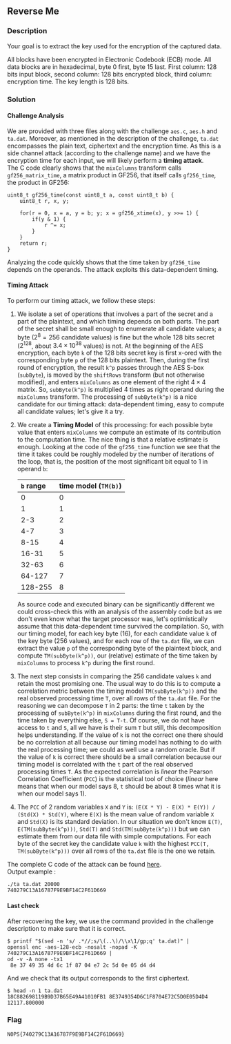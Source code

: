 ## Reverse Me

### Description

Your goal is to extract the key used for the encryption of the captured data.

All blocks have been encrypted in Electronic Codebook (ECB) mode.
All data blocks are in hexadecimal, byte 0 first, byte 15 last. First column: 128 bits input block, second column: 128 bits encrypted block, third column: encryption time.
The key length is 128 bits.

### Solution

#### Challenge Analysis 

We are provided with three files along with the challenge `aes.c`, `aes.h` and `ta.dat`. Moreover, as mentioned in the description of the challenge, `ta.dat` encompasses the plain text, ciphertext and the encryption time. As this is a side channel attack (according to the challenge name) and we have the encryption time for each input, we will likely perform a **timing attack**.  
The C code clearly shows that the `mixColumns` transform calls `gf256_matrix_time`, a matrix product in GF256, that itself calls `gf256_time`, the product in GF256:

```
uint8_t gf256_time(const uint8_t a, const uint8_t b) {
	uint8_t r, x, y;

	for(r = 0, x = a, y = b; y; x = gf256_xtime(x), y >>= 1) {
		if(y & 1) {
			r ^= x;
		}
	}
	return r;
}
```

Analyzing the code quickly shows that the time taken by `gf256_time` depends on the operands.
The attack exploits this data-dependent timing.

#### Timing Attack

To perform our timing attack, we follow these steps:

1. We isolate a set of operations that involves a part of the secret and a part of the plaintext, and which timing depends on both parts.
   The part of the secret shall be small enough to enumerate all candidate values; a byte ($2^8 = 256$ candidate values) is fine but the whole 128 bits secret ($2^{128}$, about $3.4 \times 10^{38}$ values) is not.
   At the beginning of the AES encryption, each byte `k` of the 128 bits secret key is first x-ored with the corresponding byte `p` of the 128 bits plaintext.
   Then, during the first round of encryption, the result `k^p` passes through the AES S-box (`subByte`), is moved by the `shiftRows` transform (but not otherwise modified), and enters `mixColumns` as one element of the right $4 \times 4$ matrix.
   So, `subByte(k^p)` is multiplied 4 times as right operand during the `mixColumns` transform.
   The processing of `subByte(k^p)` is a nice candidate for our timing attack: data-dependent timing, easy to compute all candidate values; let's give it a try.

1. We create a **Timing Model** of this processing: for each possible byte value that enters `mixColumns` we compute an estimate of its contribution to the computation time.
   The nice thing is that a relative estimate is enough.
   Looking at the code of the `gf256_time` function we see that the time it takes could be roughly modeled by the number of iterations of the loop, that is, the position of the most significant bit equal to 1 in operand `b`:

   | `b` range  | time model (`TM(b)`)  |
   | :--------- | :-------------------- |
   | 0          | 0                     |
   | 1          | 1                     |
   | 2-3        | 2                     |
   | 4-7        | 3                     |
   | 8-15       | 4                     |
   | 16-31      | 5                     |
   | 32-63      | 6                     |
   | 64-127     | 7                     |
   | 128-255    | 8                     |

   As source code and executed binary can be significantly different we could cross-check this with an analysis of the assembly code but as we don't even know what the target processor was, let's optimistically assume that this data-dependent time survived the compilation.
   So, with our timing model, for each key byte (16), for each candidate value `k` of the key byte (256 values), and for each row of the `ta.dat` file, we can extract the value `p` of the corresponding byte of the plaintext block, and compute `TM(subByte(k^p))`, our (relative) estimate of the time taken by `mixColumns` to process `k^p` during the first round.

1. The next step consists in comparing the 256 candidate values `k` and retain the most promising one.
   The usual way to do this is to compute a correlation metric between the timing model `TM(subByte(k^p))` and the real observed processing time `T`, over all rows of the `ta.dat` file.
   For the reasoning we can decompose `T` in 2 parts: the time `t` taken by the processing of `subByte(k^p)` in `mixColumns` during the first round, and the time taken by everything else, `S = T-t`.
   Of course, we do not have access to `t` and `S`, all we have is their sum `T` but still, this decomposition helps understanding.
   If the value of `k` is not the correct one there should be no correlation at all because our timing model has nothing to do with the real processing time; we could as well use a random oracle.
   But if the value of `k` is correct there should be a small correlation because our timing model is correlated with the `t` part of the real observed processing times `T`.
   As the expected correlation is _linear_ the Pearson Correlation Coefficient (`PCC`) is the statistical tool of choice (_linear_ here means that when our model says 8, `t` should be about 8 times what it is when our model says 1).

1. The `PCC` of 2 random variables `X` and `Y` is: `(E(X * Y) - E(X) * E(Y)) / (Std(X) * Std(Y)`, where `E(X)` is the mean value of random variable `X` and `Std(X)` is its standard deviation.
   In our situation we don't know `E(T)`, `E(TM(subByte(k^p)))`, `Std(T)` and `Std(TM(subByte(k^p)))` but we can estimate them from our data file with simple computations.
   For each byte of the secret key the candidate value `k` with the highest `PCC(T, TM(subByte(k^p)))` over all rows of the `ta.dat` file is the one we retain.

The complete C code of the attack can be found [here](ta.c).  
Output example : 

```
./ta ta.dat 20000                                     
740279C13A16787F9E9BF14C2F61D669
```

#### Last check

After recovering the key, we use the command provided in the challenge description to make sure that it is correct. 

```
$ printf "$(sed -n 's/ .*//;s/\(..\)/\\x\1/gp;q' ta.dat)" |
openssl enc -aes-128-ecb -nosalt -nopad -K 740279C13A16787F9E9BF14C2F61D669 |
od -v -A none -tx1
 8e 37 49 35 4d 6c 1f 87 04 e7 2c 5d 0e 05 d4 d4
```

And we check that its output corresponds to the first ciphertext.

```
$ head -n 1 ta.dat 
18C882698119B9D37B65E49A41010FB1 8E3749354D6C1F8704E72C5D0E05D4D4 12117.800000
```

### Flag

`N0PS{740279C13A16787F9E9BF14C2F61D669}`
